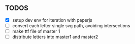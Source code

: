 ## TODOS

- [x] setup dev env for iteration with paperjs
- [ ] convert each letter single svg path, avoiding intersections 
- [ ] make ttf file of master 1 
- [ ] distribute letters into master1 and master2 